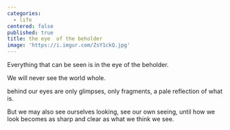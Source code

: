 ```yaml
---
categories:
  - life
centered: false
published: true
title: the eye  of the beholder
image: 'https://i.imgur.com/ZsY1ckQ.jpg'
---
```

Everything that can be seen
is in the eye of the beholder.

We will never see the world whole.

behind our eyes
are only glimpses, 
only fragments,
a pale reflection
of what is.

But we may also see
ourselves looking,
see our own seeing,
until how we look
becomes as sharp and clear
as what we think we see.
